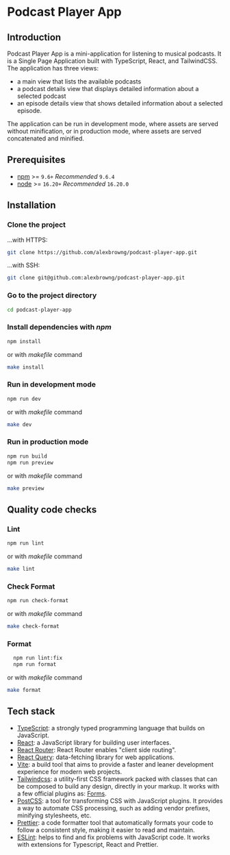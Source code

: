 # Podcast Player App

## Introduction

Podcast Player App is a mini-application for listening to musical podcasts. It is a Single Page Application built with
TypeScript, React, and TailwindCSS. The application has three views:

- a main view that lists the available podcasts
- a podcast details view that displays detailed information about a selected podcast
- an episode details view that shows detailed information about a selected episode.

The application can be run in development mode, where assets are served without minification, or in production mode,
where assets are served concatenated and minified.

## Prerequisites

- [npm](https://www.npmjs.com/) >= `9.6+` _Recommended_ `9.6.4`
- [node](https://nodejs.org/en/) >= `16.20+` _Recommended_ `16.20.0`

## Installation

### Clone the project

...with HTTPS:

```bash
git clone https://github.com/alexbrowng/podcast-player-app.git
```

...with SSH:

```bash
git clone git@github.com:alexbrowng/podcast-player-app.git
```

### Go to the project directory

```bash
cd podcast-player-app
```

### Install dependencies with _npm_

```bash
npm install
```

or with _makefile_ command

```bash
make install
```

### Run in development mode

```bash
npm run dev
```

or with _makefile_ command

```bash
make dev
```

### Run in production mode

```bash
npm run build
npm run preview
```

or with _makefile_ command

```bash
make preview
```

## Quality code checks

### Lint

```bash
npm run lint
```

or with _makefile_ command

```bash
make lint
```

### Check Format

```bash
npm run check-format
```

or with _makefile_ command

```bash
make check-format
```

### Format

```bash
  npm run lint:fix
  npm run format
```

or with _makefile_ command

```bash
make format
```

## Tech stack

- [TypeScript](https://www.typescriptlang.org/): a strongly typed programming language that builds on JavaScript.
- [React](https://reactjs.org/): a JavaScript library for building user interfaces.
- [React Router](https://reactrouter.com): React Router enables "client side routing".
- [React Query](https://tanstack.com/query): data-fetching library for web applications.
- [Vite](https://vitejs.dev/): a build tool that aims to provide a faster and leaner development experience for modern
  web projects.
- [Tailwindcss](https://tailwindcss.com/): a utility-first CSS framework packed with classes that can be composed to
  build any design, directly in your markup. It works with a few official plugins as:
  [Forms](https://tailwindcss.com/docs/plugins#forms).
- [PostCSS](https://postcss.org/): a tool for transforming CSS with JavaScript plugins. It provides a way to automate
  CSS processing, such as adding vendor prefixes, minifying stylesheets, etc.
- [Prettier](https://prettier.io/): a code formatter tool that automatically formats your code to follow a consistent
  style, making it easier to read and maintain.
- [ESLint](https://eslint.org/): helps to find and fix problems with JavaScript code. It works with extensions for
  Typescript, React and Prettier.
